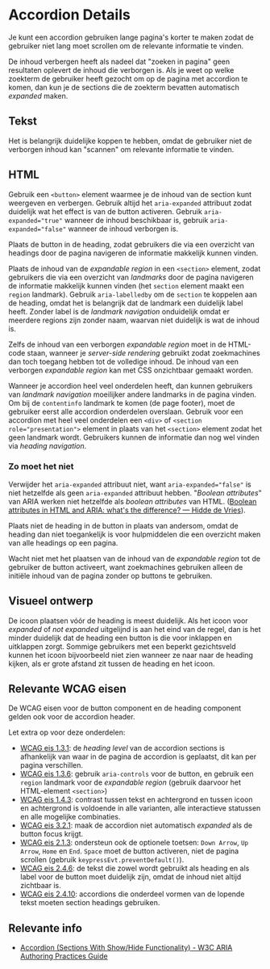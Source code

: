 <!-- @license CC0-1.0 -->

# Accordion Details

Je kunt een accordion gebruiken lange pagina's korter te maken zodat de gebruiker niet lang moet scrollen om de relevante informatie te vinden.

De inhoud verbergen heeft als nadeel dat "zoeken in pagina" geen resultaten oplevert de inhoud die verborgen is. Als je weet op welke zoekterm de gebruiker heeft gezocht om op de pagina met accordion te komen, dan kun je de sections die de zoekterm bevatten automatisch _expanded_ maken.

## Tekst

Het is belangrijk duidelijke koppen te hebben, omdat de gebruiker niet de verborgen inhoud kan "scannen" om relevante informatie te vinden.

## HTML

Gebruik een `<button>` element waarmee je de inhoud van de section kunt weergeven en verbergen. Gebruik altijd het `aria-expanded` attribuut zodat duidelijk wat het effect is van de button activeren. Gebruik `aria-expanded="true"` wanneer de inhoud beschikbaar is, gebruik `aria-expanded="false"` wanneer de inhoud verborgen is.

Plaats de button in de heading, zodat gebruikers die via een overzicht van headings door de pagina navigeren de informatie makkelijk kunnen vinden.

Plaats de inhoud van de _expandable region_ in een `<section>` element, zodat gebruikers die via een overzicht van _landmarks_ door de pagina navigeren de informatie makkelijk kunnen vinden (het `section` element maakt een `region` landmark). Gebruik `aria-labelledby` om de `section` te koppelen aan de heading, omdat het is belangrijk dat de landmark een duidelijk label heeft. Zonder label is de _landmark navigation_ onduidelijk omdat er meerdere regions zijn zonder naam, waarvan niet duidelijk is wat de inhoud is.

Zelfs de inhoud van een verborgen _expandable region_ moet in de HTML-code staan, wanneer je _server-side rendering_ gebruikt zodat zoekmachines dan toch toegang hebben tot de volledige inhoud. De inhoud van een verborgen _expandable region_ kan met CSS onzichtbaar gemaakt worden.

Wanneer je accordion heel veel onderdelen heeft, dan kunnen gebruikers van _landmark navigation_ moeilijker andere landmarks in de pagina vinden. Om bij de `contentinfo` landmark te komen (de page footer), moet de gebruiker eerst alle accordion onderdelen overslaan. Gebruik voor een accordion met heel veel onderdelen een `<div>` of `<section role="presentation">` element in plaats van het `<section>` element zodat het geen landmark wordt. Gebruikers kunnen de informatie dan nog wel vinden via _heading navigation_.

### Zo moet het niet

Verwijder het `aria-expanded` attribuut niet, want `aria-expanded="false"` is niet hetzelfde als geen `aria-expanded` attribuut hebben. "_Boolean attributes_" van ARIA werken niet hetzelfde als _boolean attributes_ van HTML. ([Boolean attributes in HTML and ARIA: what's the difference? — Hidde de Vries](https://hidde.blog/boolean-attributes-in-html-and-aria-whats-the-difference/)).

Plaats niet de heading in de button in plaats van andersom, omdat de heading dan niet toegankelijk is voor hulpmiddelen die een overzicht maken van alle headings op een pagina.

Wacht niet met het plaatsen van de inhoud van de _expandable region_ tot de gebruiker de button activeert, want zoekmachines gebruiken alleen de initiële inhoud van de pagina zonder op buttons te gebruiken.

## Visueel ontwerp

De icoon plaatsen vóór de heading is meest duidelijk. Als het icoon voor _expanded_ of _not expanded_ uitgelijnd is aan het eind van de regel, dan is het minder duidelijk dat de heading een button is die voor inklappen en uitklappen zorgt. Sommige gebruikers met een beperkt gezichtsveld kunnen het icoon bijvoorbeeld niet zien wanneer ze naar naar de heading kijken, als er grote afstand zit tussen de heading en het icoon.

## Relevante WCAG eisen

De WCAG eisen voor de button component en de heading component gelden ook voor de accordion header.

Let extra op voor deze onderdelen:

- [WCAG eis 1.3.1](https://www.w3.org/TR/WCAG21/#info-and-relationships): de _heading level_ van de accordion sections is afhankelijk van waar in de pagina de accordion is geplaatst, dit kan per pagina verschillen.
- [WCAG eis 1.3.6](https://www.w3.org/TR/WCAG21/#identify-purpose): gebruik `aria-controls` voor de button, en gebruik een `region` landmark voor de _expandable region_ (gebruik daarvoor het HTML-element `<section>`)
- [WCAG eis 1.4.3](https://www.w3.org/TR/WCAG21/#contrast-minimum): contrast tussen tekst en achtergrond en tussen icoon en achtergrond is voldoende in alle varianten, alle interactieve statussen en alle mogelijke combinaties.
- [WCAG eis 3.2.1](https://www.w3.org/TR/WCAG21/#on-focus): maak de accordion niet automatisch _expanded_ als de button focus krijgt.
- [WCAG eis 2.1.3](https://www.w3.org/TR/WCAG21/#keyboard-no-exception): ondersteun ook de optionele toetsen: `Down Arrow`, `Up Arrow`, `Home` en `End`. `Space` moet de button activeren, niet de pagina scrollen (gebruik `keypressEvt.preventDefault()`).
- [WCAG eis 2.4.6](https://www.w3.org/TR/WCAG21/#headings-and-labels): de tekst die zowel wordt gebruikt als heading en als label voor de button moet duidelijk zijn, omdat de inhoud niet altijd zichtbaar is.
- [WCAG eis 2.4.10](https://www.w3.org/TR/WCAG21/#section-headings): accordions die onderdeel vormen van de lopende tekst moeten section headings gebruiken.

## Relevante info

- [Accordion (Sections With Show/Hide Functionality) - W3C ARIA Authoring Practices Guide](https://www.w3.org/WAI/ARIA/apg/patterns/accordion/)
